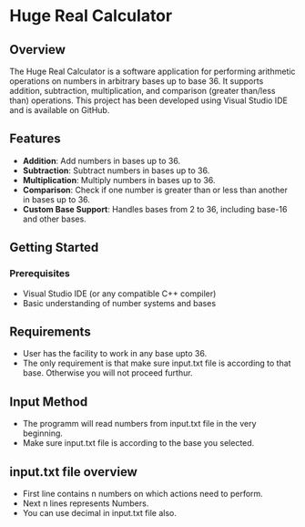# Huge Real Calculator

## Overview

The Huge Real Calculator is a software application for performing arithmetic operations on numbers in arbitrary bases up to base 36. It supports addition, subtraction, multiplication, and comparison (greater than/less than) operations. This project has been developed using Visual Studio IDE and is available on GitHub.

## Features

- **Addition**: Add numbers in bases up to 36.
- **Subtraction**: Subtract numbers in bases up to 36.
- **Multiplication**: Multiply numbers in bases up to 36.
- **Comparison**: Check if one number is greater than or less than another in bases up to 36.
- **Custom Base Support**: Handles bases from 2 to 36, including base-16 and other bases.

## Getting Started

### Prerequisites

- Visual Studio IDE (or any compatible C++ compiler)
- Basic understanding of number systems and bases

## Requirements
- User has the facility to work in any base upto 36.
- The only requirement is that make sure input.txt file is according to that base. Otherwise you will not proceed furthur.

## Input Method
- The programm will read numbers from input.txt file in the very beginning.
- Make sure input.txt file is according to the base you selected.
  
## input.txt file overview
- First line contains n numbers on which actions need to perform.
- Next n lines represents Numbers.
- You can use decimal in input.txt file also.
